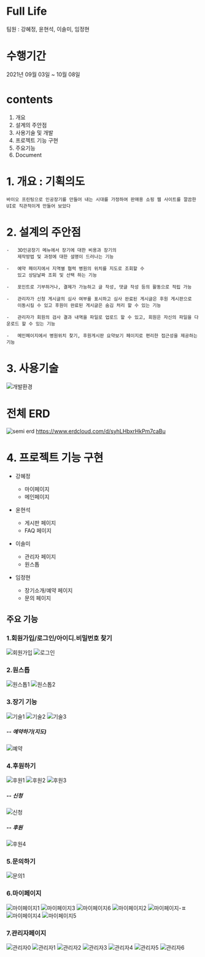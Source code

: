 # Full Life
팀원 : 강혜정, 윤현석, 이솔미, 임정현
# 수행기간
2021년 09월 03일 ~ 10월 08일
# contents
1. 개요
2. 설계의 주안점
3. 사용기술 및 개발
4. 프로젝트 기능 구현
5. 주요기능
6. Document
# 1. 개요 : 기획의도
    바이오 프린팅으로 인공장기를 만들어 내는 시대를 가정하여 판매용 쇼핑 웹 사이트를 깔끔한 UI로 직관적이게 만들어 보았다
# 2. 설계의 주안점

    -   3D인공장기 메뉴에서 장기에 대한 비용과 장기의 
        제작방법 및 과정에 대한 설명이 드러나는 기능
 
    -   예약 페이지에서 지역별 협력 병원의 위치를 지도로 조회할 수 
        있고 상담날짜 조회 및 선택 하는 기능
    
    -   포인트로 기부하거나, 결제가 가능하고 글 작성, 댓글 작성 등의 활동으로 적립 가능
        
    -   관리자가 신청 게시글의 심사 여부를 표시하고 심사 완료된 게시글은 후원 게시판으로
        이동시킬 수 있고 후원이 완료된 게시글은 숨김 처리 할 수 있는 기능
    
    -   관리자가 회원의 검사 결과 내역을 파일로 업로드 할 수 있고, 회원은 자신의 파일을 다운로드 할 수 있는 기능
    
    -   메인페이지에서 병원위치 찾기, 후원게시판 요약보기 페이지로 편리한 접근성을 제공하는 기능
    
    
# 3. 사용기술
![개발환경](https://user-images.githubusercontent.com/90733982/145131242-fd1f7fd9-ca92-4b0e-834d-03968e1aaa5a.png)

# 전체 ERD
![semi erd](https://user-images.githubusercontent.com/90733982/145130411-5a5c002d-ee66-4067-86a8-a074922533d2.jpg)
https://www.erdcloud.com/d/syhLHbxrHkPm7caBu
# 4. 프로젝트 기능 구현  

+ 강혜정
  + 마이페이지
  + 메인페이지

+ 윤현석
  + 게시판 페이지
  + FAQ 페이지
  
+ 이솔미
  + 관리자 페이지 
  + 원스톱

+ 임정현
  + 장기소개/예약 페이지
  + 문의 페이지


 ## 주요 기능
 
### 1.회원가입/로그인/아이디.비밀번호 찾기
![회원가입](https://user-images.githubusercontent.com/82746841/145141363-63587fe7-b6c6-4a8a-9f5a-97adeab99f56.png)
![로그인](https://user-images.githubusercontent.com/82746841/145141358-fb66f160-ed3a-42a2-b057-8d6aed91dfba.png)

### 2.원스톱
![원스톱1](https://user-images.githubusercontent.com/82746841/145141499-afaa66c6-0293-4c99-b380-ec96664d1aa3.png)
![원스톱2](https://user-images.githubusercontent.com/82746841/145141501-e9603fe7-e405-4644-abe5-8c8aa7693b00.png)

### 3.장기 기능
![기술1](https://user-images.githubusercontent.com/82746841/145136826-9ae24539-60bc-42be-b904-978564b18425.png)
![기술2](https://user-images.githubusercontent.com/82746841/145136828-824e3a58-a7f2-4567-b266-f8d75e537d29.png)
![기술3](https://user-images.githubusercontent.com/82746841/145136831-27a20e28-8939-4e22-96d9-9a897d26b0d9.png)

##### -- 예약하기(지도)

![예약](https://user-images.githubusercontent.com/82746841/145141693-689a9401-0151-42eb-9c6e-64be6bda4d64.png)

### 4.후원하기
![후원1](https://user-images.githubusercontent.com/82746841/145138654-9dbe4f21-7172-4f77-95cd-e4a2350949a9.png)
![후원2](https://user-images.githubusercontent.com/82746841/145138657-7659bf33-c2b6-4d01-ac83-11e92b539c31.png)
![후원3](https://user-images.githubusercontent.com/82746841/145138658-6cdb33de-0d1d-40ff-9070-1b639e890abb.png)

##### -- 신청

![신청](https://user-images.githubusercontent.com/82746841/145138773-15f131f1-5260-4ef7-b6b6-9c3a7c4a28c9.png)

##### -- 후원

![후원4](https://user-images.githubusercontent.com/82746841/145138777-ca47146b-96f9-4b62-a4fc-07eadff70ec3.png)

### 5.문의하기
![문의1](https://user-images.githubusercontent.com/82746841/145138917-ff4ea253-78ab-4a4b-a0ac-efc65ea60f02.png)

### 6.마이페이지
![마이페이지1](https://user-images.githubusercontent.com/82746841/145139261-a2e2c078-335c-411a-a727-82921e57e8df.png)
![마이페이지3](https://user-images.githubusercontent.com/82746841/145139265-d14570a1-68e9-4282-873e-534903b81ee9.png)
![마이페이지6](https://user-images.githubusercontent.com/82746841/145139268-86e03aea-b88b-4ae4-9190-b1a082c07de7.png)
![마이페이지2](https://user-images.githubusercontent.com/82746841/145139263-c343bc21-2582-403d-80b0-75f25be23313.png)
![마이페이지-ㅍ](https://user-images.githubusercontent.com/82746841/145141573-ce79a203-e2b9-4d69-8e4c-ba3a52d99ef3.png)
![마이페이지4](https://user-images.githubusercontent.com/82746841/145139266-a31311f6-8aa4-4b75-a2a2-2fb8c9201dcc.png)
![마이페이지5](https://user-images.githubusercontent.com/82746841/145139267-73876822-78d2-4f23-9b55-b7cc4b804803.png)

### 7.관리자페이지
![관리자0](https://user-images.githubusercontent.com/82746841/145141004-48dd0cba-82fe-47ff-8754-218ce9a6291c.png)
![관리자1](https://user-images.githubusercontent.com/82746841/145141008-1278d4f1-c336-47ec-87c8-55fb88aa49ae.png)
![관리자2](https://user-images.githubusercontent.com/82746841/145141010-a7945796-c981-4edf-83e9-057996f50c33.png)
![관리자3](https://user-images.githubusercontent.com/82746841/145141011-9581b295-3439-4ef9-be37-e7729552a68d.png)
![관리자4](https://user-images.githubusercontent.com/82746841/145141012-783e2993-46b8-48d2-ab70-a92ed2bf77d2.png)
![관리자5](https://user-images.githubusercontent.com/82746841/145141015-5972317d-5f84-4639-adf4-b6e2f9811ad1.png)
![관리자6](https://user-images.githubusercontent.com/82746841/145141016-9141683e-595e-4748-a72f-218f39014384.png)

